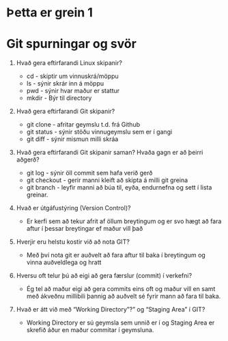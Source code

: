 #  Þetta er grein 1

# Git spurningar og svör

1. Hvað gera eftirfarandi Linux skipanir?
    * cd - skiptir um vinnuskrá/möppu
    * ls - sýnir skrár inn á möppu
    * pwd - sýnir hvar maður er stattur
    * mkdir - Býr til directory

2. Hvað gera eftirfarandi Git skipanir?
    * git clone - afritar geymslu t.d. frá Github
    * git status - sýnir stöðu vinnugeymslu sem er í gangi
    * git diff - sýnir mismun milli skráa


3. Hvað gera eftirfarandi Git skipanir saman? Hvaða gagn er að þeirri aðgerð?
    * git log - sýnir öll commit sem hafa verið gerð
    * git checkout - gerir manni kleift að skipta á milli git greina
    * git branch - leyfir manni að búa til, eyða, endurnefna og sett í lista greinar.

4. Hvað er útgáfustýring (Version Control)?
    * Er kerfi sem að tekur afrit af öllum breytingum og er svo hægt að fara aftur í þessar breytingar ef maður vill það

5. Hverjir eru helstu kostir við að nota GIT?
    * Með því nota git er auðvelt að fara aftur til baka í breytingum og vinna auðveldlega og hratt

6. Hversu oft telur þú að eigi að gera færslur (commit) í verkefni?
    * Ég tel að maður eigi að gera commits eins oft og maður vill en samt með ákveðnu millibili þannig að auðvelt sé fyrir mann að fara til baka.

7. Hvað er átt við með “Working Directory”?” og “Staging Area” í GIT?
    * Working Directory er sú geymsla sem unnið er í og Staging Area er skrefið áður en maður commitar í geymsluna.